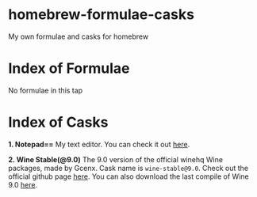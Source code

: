 # homebrew-formulae-casks
My own formulae and casks for homebrew

# Index of Formulae
No formulae in this tap

# Index of Casks
**1. Notepad==**
My text editor. You can check it out [here](https://github.com/matthewyang204/NotepadEE).

**2. Wine Stable(@9.0)**
The 9.0 version of the official winehq Wine packages, made by Gcenx. Cask name is `wine-stable@9.0`. Check out the official github page [here](https://github.com/gcenx/macOS_Wine_builds). You can also download the last compile of Wine 9.0 [here](https://github.com/Gcenx/macOS_Wine_builds/releases/tag/9.0_3).
